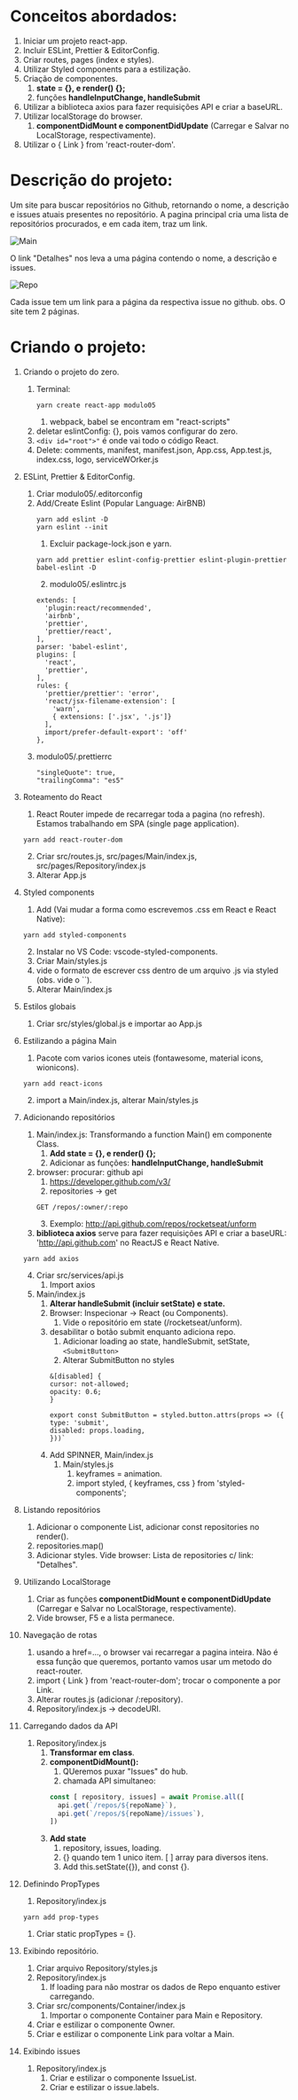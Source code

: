 <h1>Conceitos abordados:</h1>

1. Iniciar um projeto react-app.
2. Incluir ESLint, Prettier & EditorConfig.
3. Criar routes, pages (index e styles).
4. Utilizar Styled components para a estilização.
5. Criação de componentes.
   1. **state = {}, e render() {};**
   2. funções **handleInputChange, handleSubmit**
6. Utilizar a biblioteca axios para fazer requisições API e criar a baseURL.
7. Utilizar localStorage do browser.
   1. **componentDidMount e componentDidUpdate** (Carregar e Salvar no LocalStorage, respectivamente).
8. Utilizar o { Link } from 'react-router-dom'.

<h1>Descrição do projeto:</h1>

<p>
Um site para buscar repositórios no Github, retornando o nome, a descrição e issues atuais presentes no repositório.
A pagina principal cria uma lista de repositórios procurados, e em cada item, traz um link.

![Main](https://github.com/MaisDennis/GoStack10.0-Modulo-05/blob/master/src/assets/Main.png)

O link "Detalhes" nos leva a uma página contendo o nome, a descrição e issues.

![Repo](https://github.com/MaisDennis/GoStack10.0-Modulo-05/blob/master/src/assets/Repo.png)

Cada issue tem um link para a página da respectiva issue no github.
obs. O site tem 2 páginas.
<p>

<h1>Criando o projeto:</h1>

1. Criando o projeto do zero.
   1. Terminal:
      ```
      yarn create react-app modulo05
      ```
      1. webpack, babel se encontram em "react-scripts"
   2. deletar eslintConfig: {}, pois vamos configurar do zero.
   3. ```<div id="root">"``` é onde vai todo o código React.
   4. Delete: comments, manifest, manifest.json, App.css, App.test.js, index.css, logo, serviceWOrker.js

2. ESLint, Prettier & EditorConfig.
   1. Criar modulo05/.editorconfig
   2. Add/Create Eslint (Popular Language: AirBNB)
      ```
      yarn add eslint -D
      yarn eslint --init
      ```
      1. Excluir package-lock.json e yarn.
      ```
      yarn add prettier eslint-config-prettier eslint-plugin-prettier babel-eslint -D
      ```
      2. modulo05/.eslintrc.js
      ```
      extends: [
        'plugin:react/recommended',
        'airbnb',
        'prettier',
        'prettier/react',
      ],
      parser: 'babel-eslint',
      plugins: [
        'react',
        'prettier',
      ],
      rules: {
        'prettier/prettier': 'error',
        'react/jsx-filename-extension': [
          'warn',
          { extensions: ['.jsx', '.js']}
        ],
        import/prefer-default-export': 'off'
      },
      ```
    3. modulo05/.prettierrc
       ```
       "singleQuote": true,
       "trailingComma": "es5"
       ```

3. Roteamento do React
   1. React Router impede de recarregar toda a pagina (no refresh). Estamos trabalhando em SPA (single page application).
   ```
   yarn add react-router-dom
   ```
   2. Criar src/routes.js, src/pages/Main/index.js, src/pages/Repository/index.js
   3. Alterar App.js

4. Styled components
   1. Add (Vai mudar a forma como escrevemos .css em React e React Native):
    ```
    yarn add styled-components
    ```
   2. Instalar no VS Code: vscode-styled-components.
   3. Criar Main/styles.js
   4. vide o formato de escrever css dentro de um arquivo .js via styled (obs. vide o ``).
   5. Alterar Main/index.js

5. Estilos globais
   1. Criar src/styles/global.js e importar ao App.js

6. Estilizando a página Main
   1. Pacote com varios icones uteis (fontawesome, material icons, wionicons).
   ```
   yarn add react-icons
   ```
   2. import a Main/index.js, alterar Main/styles.js

7. Adicionando repositórios
   1. Main/index.js: Transformando a function Main() em componente Class.
      1. **Add state = {}, e render() {};**
      2. Adicionar as funções: **handleInputChange, handleSubmit**
   2. browser: procurar: github api
      1. https://developer.github.com/v3/
      2. repositories -> get
      ```
      GET /repos/:owner/:repo
      ```
      3. Exemplo: http://api.github.com/repos/rocketseat/unform
   3. **biblioteca axios** serve para fazer requisições API e criar a baseURL: 'http://api.github.com' no ReactJS e React Native.
   ```
   yarn add axios
   ```
   4. Criar src/services/api.js
      1. Import axios
   5. Main/index.js
      1. **Alterar handleSubmit (incluir setState) e state.**
      2. Browser: Inspecionar -> React (ou Components).
         1. Vide o repositório em state (/rocketseat/unform).
      3. desabilitar o botão submit enquanto adiciona repo.
         1. Adicionar loading ao state, handleSubmit, setState, ```<SubmitButton>```
         2. Alterar SubmitButton no styles
         ```
         &[disabled] {
         cursor: not-allowed;
         opacity: 0.6;
         }

         export const SubmitButton = styled.button.attrs(props => ({
         type: 'submit',
         disabled: props.loading,
         }))`
         ```
      4. Add SPINNER, Main/index.js
         1. Main/styles.js
            1. keyframes = animation.
            2. import styled, { keyframes, css } from 'styled-components';


8. Listando repositórios
   1. Adicionar o componente List, adicionar const repositories no render().
   2. repositories.map()
   3. Adicionar styles. Vide browser: Lista de repositories c/ link: "Detalhes".

9. Utilizando LocalStorage
   1. Criar as funções **componentDidMount e componentDidUpdate** (Carregar e Salvar no LocalStorage, respectivamente).
   2. Vide browser, F5 e a lista permanece.

10. Navegação de rotas
    1. usando a href=..., o browser vai recarregar a pagina inteira. Não é essa função que queremos, portanto vamos usar um metodo do react-router.
    2. import { Link } from 'react-router-dom'; trocar o componente a por Link.
    3. Alterar routes.js (adicionar /:repository).
    3. Repository/index.js -> decodeURI.

11. Carregando dados da API
    1. Repository/index.js
       1. **Transformar em class**.
       2. **componentDidMount():**
          1. QUeremos puxar "Issues" do hub.
          2. chamada API simultaneo:
          ```Javascript
          const [ repository, issues] = await Promise.all([
            api.get(`/repos/${repoName}`),
            api.get(`/repos/${repoName}/issues`),
          ])
          ```
        3. **Add state**
           1. repository, issues, loading.
           2. {} quando tem 1 unico item. [ ] array para diversos itens.
           3. Add this.setState({}), and const {}.

12. Definindo PropTypes
    1. Repository/index.js
    ```
    yarn add prop-types
    ```
       1. Criar static propTypes = {}.

13. Exibindo repositório.
    1. Criar arquivo Repository/styles.js
    2. Repository/index.js
       1. If loading para não mostrar os dados de Repo enquanto estiver carregando.
    3. Criar src/components/Container/index.js
       1. Importar o componente Container para Main e Repository.
    4. Criar e estilizar o componente Owner.
    5. Criar e estilizar o componente Link para voltar a Main.

14. Exibindo issues
    1. Repository/index.js
       1. Criar e estilizar o componente IssueList.
       2. Criar e estilizar o issue.labels.



